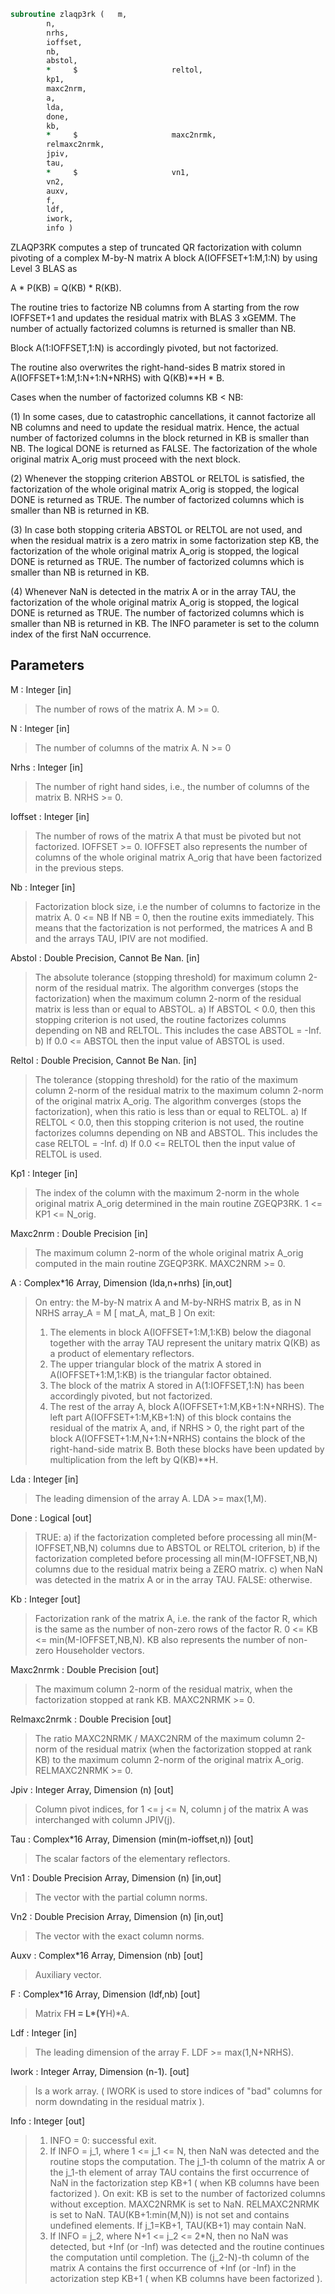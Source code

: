 ```fortran
subroutine zlaqp3rk	(	m,
		n,
		nrhs,
		ioffset,
		nb,
		abstol,
		*     $                     reltol,
		kp1,
		maxc2nrm,
		a,
		lda,
		done,
		kb,
		*     $                     maxc2nrmk,
		relmaxc2nrmk,
		jpiv,
		tau,
		*     $                     vn1,
		vn2,
		auxv,
		f,
		ldf,
		iwork,
		info )
```

 ZLAQP3RK computes a step of truncated QR factorization with column
 pivoting of a complex M-by-N matrix A block A(IOFFSET+1:M,1:N)
 by using Level 3 BLAS as

   A * P(KB) = Q(KB) * R(KB).

 The routine tries to factorize NB columns from A starting from
 the row IOFFSET+1 and updates the residual matrix with BLAS 3
 xGEMM. The number of actually factorized columns is returned
 is smaller than NB.

 Block A(1:IOFFSET,1:N) is accordingly pivoted, but not factorized.

 The routine also overwrites the right-hand-sides B matrix stored
 in A(IOFFSET+1:M,1:N+1:N+NRHS) with Q(KB)**H * B.

 Cases when the number of factorized columns KB < NB:

 (1) In some cases, due to catastrophic cancellations, it cannot
 factorize all NB columns and need to update the residual matrix.
 Hence, the actual number of factorized columns in the block returned
 in KB is smaller than NB. The logical DONE is returned as FALSE.
 The factorization of the whole original matrix A_orig must proceed
 with the next block.

 (2) Whenever the stopping criterion ABSTOL or RELTOL is satisfied,
 the factorization of the whole original matrix A_orig is stopped,
 the logical DONE is returned as TRUE. The number of factorized
 columns which is smaller than NB is returned in KB.

 (3) In case both stopping criteria ABSTOL or RELTOL are not used,
 and when the residual matrix is a zero matrix in some factorization
 step KB, the factorization of the whole original matrix A_orig is
 stopped, the logical DONE is returned as TRUE. The number of
 factorized columns which is smaller than NB is returned in KB.

 (4) Whenever NaN is detected in the matrix A or in the array TAU,
 the factorization of the whole original matrix A_orig is stopped,
 the logical DONE is returned as TRUE. The number of factorized
 columns which is smaller than NB is returned in KB. The INFO
 parameter is set to the column index of the first NaN occurrence.


## Parameters
M : Integer [in]
> The number of rows of the matrix A. M >= 0.

N : Integer [in]
> The number of columns of the matrix A. N >= 0

Nrhs : Integer [in]
> The number of right hand sides, i.e., the number of
> columns of the matrix B. NRHS >= 0.

Ioffset : Integer [in]
> The number of rows of the matrix A that must be pivoted
> but not factorized. IOFFSET >= 0.
> IOFFSET also represents the number of columns of the whole
> original matrix A_orig that have been factorized
> in the previous steps.

Nb : Integer [in]
> Factorization block size, i.e the number of columns
> to factorize in the matrix A. 0 <= NB
> If NB = 0, then the routine exits immediately.
> This means that the factorization is not performed,
> the matrices A and B and the arrays TAU, IPIV
> are not modified.

Abstol : Double Precision, Cannot Be Nan. [in]
> The absolute tolerance (stopping threshold) for
> maximum column 2-norm of the residual matrix.
> The algorithm converges (stops the factorization) when
> the maximum column 2-norm of the residual matrix
> is less than or equal to ABSTOL.
> a) If ABSTOL < 0.0, then this stopping criterion is not
> used, the routine factorizes columns depending
> on NB and RELTOL.
> This includes the case ABSTOL = -Inf.
> b) If 0.0 <= ABSTOL then the input value
> of ABSTOL is used.

Reltol : Double Precision, Cannot Be Nan. [in]
> The tolerance (stopping threshold) for the ratio of the
> maximum column 2-norm of the residual matrix to the maximum
> column 2-norm of the original matrix A_orig. The algorithm
> converges (stops the factorization), when this ratio is
> less than or equal to RELTOL.
> a) If RELTOL < 0.0, then this stopping criterion is not
> used, the routine factorizes columns depending
> on NB and ABSTOL.
> This includes the case RELTOL = -Inf.
> d) If 0.0 <= RELTOL then the input value of RELTOL
> is used.

Kp1 : Integer [in]
> The index of the column with the maximum 2-norm in
> the whole original matrix A_orig determined in the
> main routine ZGEQP3RK. 1 <= KP1 <= N_orig.

Maxc2nrm : Double Precision [in]
> The maximum column 2-norm of the whole original
> matrix A_orig computed in the main routine ZGEQP3RK.
> MAXC2NRM >= 0.

A : Complex*16 Array, Dimension (lda,n+nrhs) [in,out]
> On entry:
> the M-by-N matrix A and M-by-NRHS matrix B, as in
> N     NRHS
> array_A   =   M  [ mat_A, mat_B ]
> On exit:
> 1. The elements in block A(IOFFSET+1:M,1:KB) below
> the diagonal together with the array TAU represent
> the unitary matrix Q(KB) as a product of elementary
> reflectors.
> 2. The upper triangular block of the matrix A stored
> in A(IOFFSET+1:M,1:KB) is the triangular factor obtained.
> 3. The block of the matrix A stored in A(1:IOFFSET,1:N)
> has been accordingly pivoted, but not factorized.
> 4. The rest of the array A, block A(IOFFSET+1:M,KB+1:N+NRHS).
> The left part A(IOFFSET+1:M,KB+1:N) of this block
> contains the residual of the matrix A, and,
> if NRHS > 0, the right part of the block
> A(IOFFSET+1:M,N+1:N+NRHS) contains the block of
> the right-hand-side matrix B. Both these blocks have been
> updated by multiplication from the left by Q(KB)**H.

Lda : Integer [in]
> The leading dimension of the array A. LDA >= max(1,M).

Done : Logical [out]
> TRUE: a) if the factorization completed before processing
> all min(M-IOFFSET,NB,N) columns due to ABSTOL
> or RELTOL criterion,
> b) if the factorization completed before processing
> all min(M-IOFFSET,NB,N) columns due to the
> residual matrix being a ZERO matrix.
> c) when NaN was detected in the matrix A
> or in the array TAU.
> FALSE: otherwise.

Kb : Integer [out]
> Factorization rank of the matrix A, i.e. the rank of
> the factor R, which is the same as the number of non-zero
> rows of the factor R.  0 <= KB <= min(M-IOFFSET,NB,N).
> KB also represents the number of non-zero Householder
> vectors.

Maxc2nrmk : Double Precision [out]
> The maximum column 2-norm of the residual matrix,
> when the factorization stopped at rank KB. MAXC2NRMK >= 0.

Relmaxc2nrmk : Double Precision [out]
> The ratio MAXC2NRMK / MAXC2NRM of the maximum column
> 2-norm of the residual matrix (when the factorization
> stopped at rank KB) to the maximum column 2-norm of the
> original matrix A_orig. RELMAXC2NRMK >= 0.

Jpiv : Integer Array, Dimension (n) [out]
> Column pivot indices, for 1 <= j <= N, column j
> of the matrix A was interchanged with column JPIV(j).

Tau : Complex*16 Array, Dimension (min(m-ioffset,n)) [out]
> The scalar factors of the elementary reflectors.

Vn1 : Double Precision Array, Dimension (n) [in,out]
> The vector with the partial column norms.

Vn2 : Double Precision Array, Dimension (n) [in,out]
> The vector with the exact column norms.

Auxv : Complex*16 Array, Dimension (nb) [out]
> Auxiliary vector.

F : Complex*16 Array, Dimension (ldf,nb) [out]
> Matrix F**H = L*(Y**H)*A.

Ldf : Integer [in]
> The leading dimension of the array F. LDF >= max(1,N+NRHS).

Iwork : Integer Array, Dimension (n-1). [out]
> Is a work array. ( IWORK is used to store indices
> of "bad" columns for norm downdating in the residual
> matrix ).

Info : Integer [out]
> 1) INFO = 0: successful exit.
> 2) If INFO = j_1, where 1 <= j_1 <= N, then NaN was
> detected and the routine stops the computation.
> The j_1-th column of the matrix A or the j_1-th
> element of array TAU contains the first occurrence
> of NaN in the factorization step KB+1 ( when KB columns
> have been factorized ).
> On exit:
> KB                  is set to the number of
> factorized columns without
> exception.
> MAXC2NRMK           is set to NaN.
> RELMAXC2NRMK        is set to NaN.
> TAU(KB+1:min(M,N))     is not set and contains undefined
> elements. If j_1=KB+1, TAU(KB+1)
> may contain NaN.
> 3) If INFO = j_2, where N+1 <= j_2 <= 2*N, then no NaN
> was detected, but +Inf (or -Inf) was detected and
> the routine continues the computation until completion.
> The (j_2-N)-th column of the matrix A contains the first
> occurrence of +Inf (or -Inf) in the actorization
> step KB+1 ( when KB columns have been factorized ).

